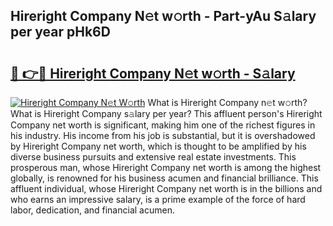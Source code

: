 ## Hireright Company N𝚎t w𝚘rth - Part-yAu S𝚊lary per year pHk6D

# <h2><a href="http://gc04ycb.nevu.top/?p=Hireright+Company">🔗 👉🔴 Hireright Company N𝚎t w𝚘rth - S𝚊lary</a></h2>

[![Hireright Company N𝚎t W𝚘rth](https://i.imgur.com/Oavwk0R.jpeg)](http://gc04ycb.nevu.top/?p=Hireright+Company)
What is Hireright Company n𝚎t w𝚘rth? What is Hireright Company s𝚊lary per year?
This affluent person's Hireright Company net worth is significant, making him one of the richest figures in his industry. His income from his job is substantial, but it is overshadowed by Hireright Company net worth, which is thought to be amplified by his diverse business pursuits and extensive real estate investments. This prosperous man, whose Hireright Company net worth is among the highest globally, is renowned for his business acumen and financial brilliance. This affluent individual, whose Hireright Company net worth is in the billions and who earns an impressive salary, is a prime example of the force of hard labor, dedication, and financial acumen.
